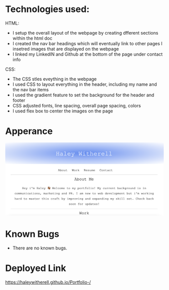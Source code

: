 # Technologies used: 

HTML:
- I setup the overall layout of the webpage by creating dfferent sections within the html doc
- I created the nav bar headings which will eventually link to other pages
I insetred images that are displayed on the webpage
- I linked my LinkedIN and Github at the bottom of the page under contact info

CSS:
- The CSS stles eveything in the webpage
- I used CSS to layout everything in the header, including my name and the nav bar items 
- I used the gradient feature to set the background for the header and footer
- CSS adjusted fonts, line spacing, overall page spacing, colors 
- I used flex box to center the images on the page 

# Apperance 
![screenshot of webpage](./Images/screenshot.png)

# Known Bugs
- There are no known bugs. 

# Deployed Link 
https://haleywitherell.github.io/Portfolio-/